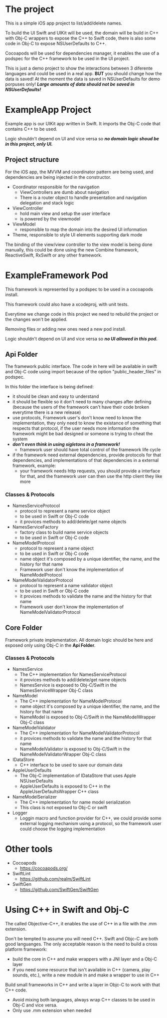 # The project
This is a simple iOS app project to list/add/delete names. 

To build the UI Swift and UIKit will be used, the domain will be build in C++ with Obj-C wrappers to expose the C++ to Swift code, there is also some code in Obj-C to expose NSUserDefaults to C++.

Cocoapods will be used for dependencies manager, it enables the use of a podspec for the C++ framework to be used in the UI project.

This is just a demo project to show the interactions between 3 diferente languages and could be used in a real app. **BUT** you should change how the data is saved! At the moment the data is saved in NSUserDefaults for demo porpuses only! ***Large amounts of data should not be saved in NSUserDefaults!***

# ExampleApp Project
Example app is our UIKit app written in Swift. It imports the Obj-C code that contains C++ to be used. 

Logic shouldn't depend on UI and vice versa so ***no domain logic shoud be in this project, only UI.***

## Project structure
For the iOS app, the MVVM and coordinator pattern are being used, and dependencies are being injected in the constructor. 

* Coordinator responsible for the navigation 
  * ViewControllers are dumb about navigation
  * There is a router object to handle presentation and navigation delegation and stack logic
* ViewController
  * hold main view and setup the user interface
  * is powered by the viewmodel
* ViewModel 
  * responsible to map the domain into the desired UI information
* Theme, responsible to style UI elements supporting dark mode

The binding of the view/view controller to the view model is being done manually, this could be done using the new Combine framework, ReactiveSwift, RxSwift or any other framework.

# ExampleFramework Pod
This framework is represented by a podspec to be used in a cocoapods install. 

This framework could also have a xcodeproj, with unit tests.

Everytime we change code in this project we need to rebuild the project or the changes won't be applied.

Removing files or adding new ones need a new pod install.

Logic shouldn't depend on UI and vice versa so ***no UI allowed in this pod.***


## Api Folder
The framework public interface. The code in here will be available in swift and Obj-C code using import because of the option "public_header_files" in podspec.

In this folder the interface is being defined:
* it should be clean and easy to understand 
* it should be flexible so it don't need to many changes after defining (because the users of the framework can't have their code broken everytime there is a new release)
* use protocols, Framework user's don't know need to know the implementation, they only need to know the existance of something that respects that protocol, if the user needs more information the framework might be bad designed or someone is trying to cheat the system
* ***don't even think in using sigletons in a framework!***
  * framework user should have total control of the framework life cycle
* if the framework need external dependencies, provide protocols for that dependencies, and implementations of that dependencies in a external framework, example:
  * your framework needs http requests, you should provide a interface for that, and the framework user can then use the http client they like more

### Classes & Protocols
* NamesServiceProtocol
  * protocol to represent a name service object
  * to be used in Swift or Obj-C code
  * it provices methods to add/delete/get name objects
* NamesServiceFactory
  * factory class to build name service objects
  * to be used in Swift or Obj-C code
* NameModelProtocol
  * protocol to represent a name object
  * to be used in Swift or Obj-C code
  * name object it's composed by a unique identifier, the name, and the history for that name
  * Framework user don't know the implementation of NameModelProtocol
* NameModelValidatorProtocol
  * protocol to represent a name validator object
  * to be used in Swift or Obj-C code
  * it provices methods to validate the name and the history for that name
  * Framework user don't know the implementation of NameModelValidatorProtocol


## Core Folder
Framework private implementation. All domain logic should be here and exposed only using Obj-C in the **Api Folder**.

### Classes & Protocols
* NamesService
  * The C++ implementation for NamesServiceProtocol
  * it provices methods to add/delete/get name objects
  * NamesService is exposed to Obj-C/Swift in the NamesServiceWrapper Obj-C class
* NameModel
  * The C++ implementation for NameModelProtocol
  * name object it's composed by a unique identifier, the name, and the history for that name
  * NameModel is exposed to Obj-C/Swift in the NameModelWrapper Obj-C class
* NameModelValidator
  * The C++ implementation for NameModelValidatorProtocol
  * it provices methods to validate the name and the history for that name
  * NameModelValidator is exposed to Obj-C/Swift in the NameModelValidatorWrapper Obj-C class
* IDataStore
  * C++ interface to be used to save our domain data
* AppleUserDefaults 
  * The Obj-C implementation of IDataStore that uses Apple NSUserDefaults
  * AppleUserDefaults is exposed to C++ in the AppleUserDefaultsWrapper C++ class
* NameModelSerializer
  * The C++ implementation for name model serialization
  * This class is not exposed to Obj-C or swift
* Logger
  * Loggin macro and function provider for C++, we could provide some external logging mechanism using a protocol, so the framework user could choose the logging implementation

# Other tools
* Cocoapods
  * https://cocoapods.org/
* SwiftLint
  * https://github.com/realm/SwiftLint
* SwiftGen
  * https://github.com/SwiftGen/SwiftGen


# Using C++ in Swift and Obj-C

The called Objective-C++, it enables the use of C++ in a file with the .mm extension.

Don't be tempted to assume you will need C++. Swift and Objc-C are both good languanges. The only acceptable reason is the need to build a cross platform framework:
* build the core in C++ and make wrappers with a JNI layer and a Obj-C layer
* if you need some resource that isn't available in C++ (camera, play sounds, etc.), write a new module in and make a wrapper to use in C++


Build small frameworks in C++ and write a layer in Objc-C to work with that C++ code.
* Avoid mixing both languages, always wrap C++ classes to be used in Obj-C and vice versa.
* Only use .mm extension when needed

